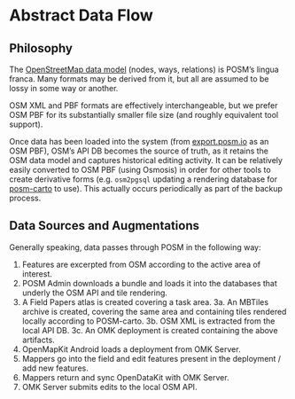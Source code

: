 # Abstract Data Flow

## Philosophy

The [OpenStreetMap data model](http://wiki.openstreetmap.org/wiki/Elements) (nodes, ways, relations)
is POSM’s lingua franca. Many formats may be derived from it, but all are assumed to be lossy in
some way or another.

OSM XML and PBF formats are effectively interchangeable, but we prefer OSM PBF for its substantially
smaller file size (and roughly equivalent tool support).

Once data has been loaded into the system (from [export.posm.io](http://export.posm.io/) as an OSM
PBF), OSM’s API DB becomes the source of truth, as it retains the OSM data model and captures
historical editing activity. It can be relatively easily converted to OSM PBF (using Osmosis) in
order for other tools to create derivative forms (e.g. `osm2pgsql` updating a rendering database for
[posm-carto](https://github.com/AmericanRedCross/posm-carto) to use). This actually occurs
periodically as part of the backup process.

## Data Sources and Augmentations

Generally speaking, data passes through POSM in the following way:

1. Features are excerpted from OSM according to the active area of interest.
2. POSM Admin downloads a bundle and loads it into the databases that underly the OSM API and tile
   rendering.
3. A Field Papers atlas is created covering a task area.
3a. An MBTiles archive is created, covering the same area and containing tiles rendered locally
    according to POSM-carto.
3b. OSM XML is extracted from the local API DB.
3c. An OMK deployment is created containing the above artifacts.
4. OpenMapKit Android loads a deployment from OMK Server.
5. Mappers go into the field and edit features present in the deployment / add new features.
6. Mappers return and sync OpenDataKit with OMK Server.
7. OMK Server submits edits to the local OSM API.
